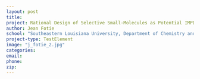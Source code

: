 ```yaml
---
layout: post
title:
project: Rational Design of Selective Small-Molecules as Potential IMPDH Inhibitors
author: Jean Fotie
school: "Southeastern Louisiana University, Department of Chemistry and Physics"
project-type: TestElement
image: "j_fotie_2.jpg"
categories:
email:
phone:
zip:
---
```

